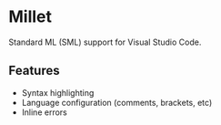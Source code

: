 # Millet

Standard ML (SML) support for Visual Studio Code.

## Features

- Syntax highlighting
- Language configuration (comments, brackets, etc)
- Inline errors
